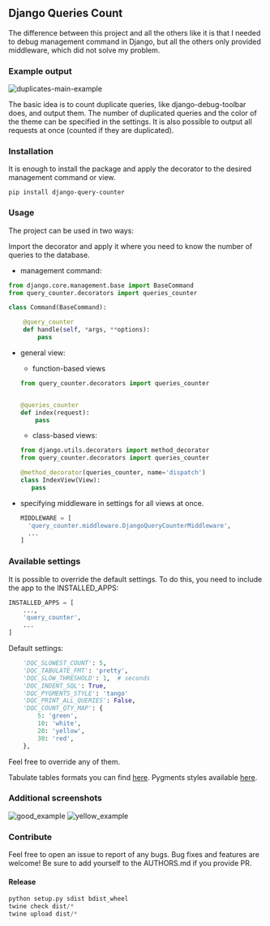 Django Queries Count
---

The difference between this project and all the others like it is that I needed
 to debug management command in Django, but all the others only provided middleware,
 which did not solve my problem.

### Example output
![duplicates-main-example](https://user-images.githubusercontent.com/13550539/117552176-89c30b80-b052-11eb-80b9-7eb32435d116.png)


The basic idea is to count duplicate queries, like django-debug-toolbar does,
 and output them. The number of duplicated queries and the color of the theme
 can be specified in the settings. It is also possible to output all requests
 at once (counted if they are duplicated).

### Installation

It is enough to install the package and apply the decorator to the desired
 management command or view.

```shell
pip install django-query-counter
```

### Usage

The project can be used in two ways:

Import the decorator and apply it where you need to know the number of queries
 to the database.

- management command:

 ```python
 from django.core.management.base import BaseCommand
 from query_counter.decorators import queries_counter
 
 class Command(BaseCommand):
 
     @query_counter
     def handle(self, *args, **options):
         pass
 ```

- general view:
  - function-based views

  ```python
  from query_counter.decorators import queries_counter
  
  
  @queries_counter
  def index(request):
      pass
  ```
  
  - class-based views:
 
  ```python
  from django.utils.decorators import method_decorator
  from query_counter.decorators import queries_counter
  
  @method_decorator(queries_counter, name='dispatch')
  class IndexView(View):
     pass
  ```

- specifying middleware in settings for all views at once.
  ```python
  MIDDLEWARE = [
    'query_counter.middleware.DjangoQueryCounterMiddleware',
    ...
  ]
  ```

### Available settings

It is possible to override the default settings. To do this, you need to
 include the app to the INSTALLED_APPS:

```python
INSTALLED_APPS = [
    ...,
    'query_counter',
    ...
]
```

Default settings:

```python
    'DQC_SLOWEST_COUNT': 5,
    'DQC_TABULATE_FMT': 'pretty',
    'DQC_SLOW_THRESHOLD': 1,  # seconds
    'DQC_INDENT_SQL': True,
    'DQC_PYGMENTS_STYLE': 'tango'
    'DQC_PRINT_ALL_QUERIES': False,
    'DQC_COUNT_QTY_MAP': {
        5: 'green',
        10: 'white',
        20: 'yellow',
        30: 'red',
    },
```

Feel free to override any of them.

Tabulate tables formats you can find [here](https://github.com/astanin/python-tabulate#table-format).
Pygments styles available [here](https://pygments.org/demo/).

### Additional screenshots

![good_example](https://user-images.githubusercontent.com/13550539/117552177-8a5ba200-b052-11eb-8b6b-e66521aebdd6.png)
![yellow_example](https://user-images.githubusercontent.com/13550539/117552179-8af43880-b052-11eb-85ca-65df4eca3ea7.png)


### Contribute

Feel free to open an issue to report of any bugs. Bug fixes and features are
 welcome! Be sure to add yourself to the AUTHORS.md if you provide PR.

#### Release

```python
python setup.py sdist bdist_wheel
twine check dist/*
twine upload dist/*
```

